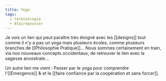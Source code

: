 ```yaml
---
title: Yoga
tags:
  - terminologie
  - Afairepousser
---
```

Je vois un lien qui peut paraître très éloigné avec les [[designs]] tout comme il n'y a pas un yoga mais plusieurs écoles, comme plusieurs branches de [[Philosophie Pratique]]... Nous sommes certainement en train, via nos nouveaux concepts occidentaux, de retrouver le lien avec la sagesse ancestrale...

Un autre lien me vient : Passer par le yoga pour comprendre l'[[Emergence]] & et le [[faire confiance par la coopération et sans forcer]].
